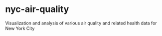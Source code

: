 # nyc-air-quality
Visualization and analysis of various air quality and related health data for New York City
